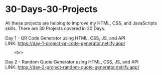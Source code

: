 # 30-Days-30-Projects
All these projects are helping to improve my HTML, CSS, and JavaScripts skills.
There are 30 Projects covered in 30 Days.

Day 1 - QR Code Generator using HTML, CSS, JS, and API <br>
        LINK: https://day-1-project-qr-code-generator.netlify.app/ 
        
        <br>
        
Day 2 - Random Quote Generator using HTML, CSS, JS, and API <br>
        LINK: https://day-2-project-random-quote-generator.netlify.app/
